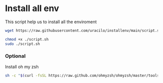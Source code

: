 # Install all env 

This script help us to install all the enviroment 
```sh
wget https://raw.githubusercontent.com/uracilo/installenv/main/script.sh
```

```sh
chmod +x ./script.sh
sudo ./script.sh
```

### Optional 

Install oh my zsh

```sh
sh -c "$(curl -fsSL https://raw.github.com/ohmyzsh/ohmyzsh/master/tools/install.sh)"
```

